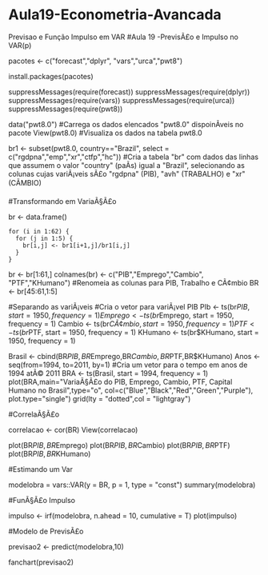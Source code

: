 # Aula19-Econometria-Avancada
Previsao e Função Impulso em VAR
                    #Aula 19 -PrevisÃ£o e Impulso no VAR(p)

pacotes <- c("forecast","dplyr",
             "vars","urca","pwt8")

install.packages(pacotes)


suppressMessages(require(forecast))
suppressMessages(require(dplyr))
suppressMessages(require(vars))
suppressMessages(require(urca))
suppressMessages(require(pwt8))

data("pwt8.0")                                 #Carrega os dados elencados "pwt8.0" dispoinÃ­veis no pacote
View(pwt8.0)                                   #Visualiza os dados na tabela pwt8.0

br1 <- subset(pwt8.0, country=="Brazil", 
             select = c("rgdpna","emp","xr","ctfp","hc"))  #Cria a tabela "br" com dados das linhas que assumem o valor "country" (paÃ­s) igual a "Brazil", selecionando as colunas cujas variÃ¡veis sÃ£o "rgdpna" (PIB), "avh" (TRABALHO)  e "xr" (CÃMBIO)

#Transformando em VariaÃ§Ã£o

br <- data.frame()

    for (i in 1:62) {
      for (j in 1:5) {
        br[i,j] <- br1[i+1,j]/br1[i,j]
      }
    }
br <- br[1:61,]
colnames(br) <-  c("PIB","Emprego","Cambio", "PTF","KHumano")   #Renomeia as colunas para PIB, Trabalho e CÃ¢mbio
BR <- br[45:61,1:5]


#Separando as variÃ¡veis
                    #Cria o vetor para variÃ¡vel PIB 
PIb <- ts(br$PIB, start = 1950, frequency = 1)
Emprego <- ts(br$Emprego, start = 1950, frequency = 1)
Cambio <- ts(br$CÃ¢mbio, start = 1950, frequency = 1)
PTF <- ts(br$PTF, start = 1950, frequency = 1)
KHumano <- ts(br$KHumano, start = 1950, frequency = 1)

Brasil <- cbind(BR$PIB,BR$Emprego,BR$Cambio,BR$PTF,BR$KHumano)
Anos <- seq(from=1994, to=2011, by=1)         #Cria um vetor para o tempo em anos de 1994 atÃ© 2011
BRA <- ts(Brasil, start = 1994, frequency = 1)
plot(BRA,main="VariaÃ§Ã£o do PIB, Emprego, Cambio, PTF, Capital Humano no Brasil",type="o", 
     col=c("Blue","Black","Red","Green","Purple"), plot.type="single")
grid(lty = "dotted",col = "lightgray")

#CorrelaÃ§Ã£o 

correlacao <- cor(BR)
View(correlacao)

plot(BR$PIB,BR$Emprego)
plot(BR$PIB,BR$Cambio)
plot(BR$PIB,BR$PTF)
plot(BR$PIB,BR$KHumano)



#Estimando um Var

modelobra = vars::VAR(y = BR, p = 1, type = "const")
summary(modelobra)


#FunÃ§Ã£o Impulso

impulso <- irf(modelobra, n.ahead = 10, cumulative = T)
plot(impulso)

#Modelo de PrevisÃ£o

previsao2 <- predict(modelobra,10)

fanchart(previsao2)
